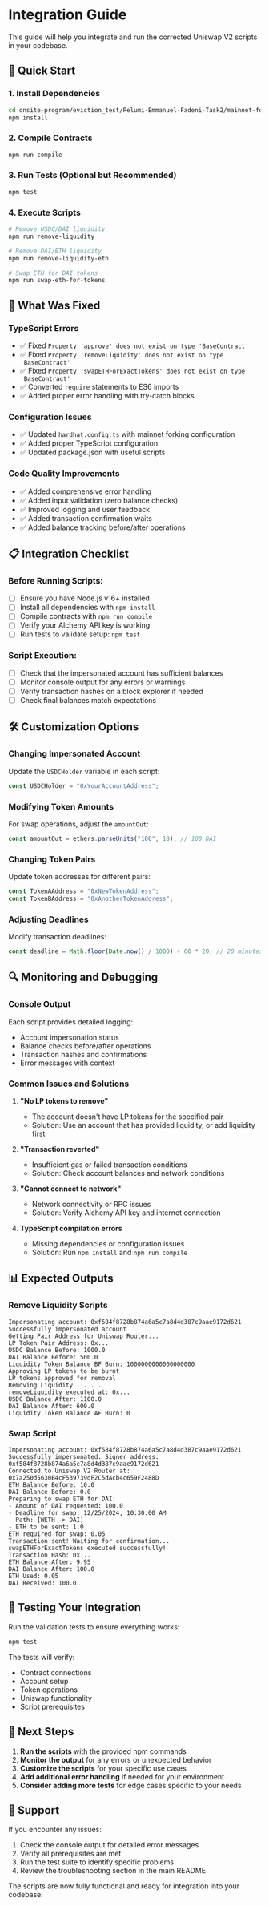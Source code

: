 # Integration Guide

This guide will help you integrate and run the corrected Uniswap V2 scripts in your codebase.

## 🚀 Quick Start

### 1. Install Dependencies
```bash
cd onsite-program/eviction_test/Pelumi-Emmanuel-Fadeni-Task2/mainnet-forking
npm install
```

### 2. Compile Contracts
```bash
npm run compile
```

### 3. Run Tests (Optional but Recommended)
```bash
npm test
```

### 4. Execute Scripts
```bash
# Remove USDC/DAI liquidity
npm run remove-liquidity

# Remove DAI/ETH liquidity
npm run remove-liquidity-eth

# Swap ETH for DAI tokens
npm run swap-eth-for-tokens
```

## 🔧 What Was Fixed

### TypeScript Errors
- ✅ Fixed `Property 'approve' does not exist on type 'BaseContract'`
- ✅ Fixed `Property 'removeLiquidity' does not exist on type 'BaseContract'`
- ✅ Fixed `Property 'swapETHForExactTokens' does not exist on type 'BaseContract'`
- ✅ Converted `require` statements to ES6 imports
- ✅ Added proper error handling with try-catch blocks

### Configuration Issues
- ✅ Updated `hardhat.config.ts` with mainnet forking configuration
- ✅ Added proper TypeScript configuration
- ✅ Updated package.json with useful scripts

### Code Quality Improvements
- ✅ Added comprehensive error handling
- ✅ Added input validation (zero balance checks)
- ✅ Improved logging and user feedback
- ✅ Added transaction confirmation waits
- ✅ Added balance tracking before/after operations

## 📋 Integration Checklist

### Before Running Scripts:

- [ ] Ensure you have Node.js v16+ installed
- [ ] Install all dependencies with `npm install`
- [ ] Compile contracts with `npm run compile`
- [ ] Verify your Alchemy API key is working
- [ ] Run tests to validate setup: `npm test`

### Script Execution:

- [ ] Check that the impersonated account has sufficient balances
- [ ] Monitor console output for any errors or warnings
- [ ] Verify transaction hashes on a block explorer if needed
- [ ] Check final balances match expectations

## 🛠️ Customization Options

### Changing Impersonated Account
Update the `USDCHolder` variable in each script:
```typescript
const USDCHolder = "0xYourAccountAddress";
```

### Modifying Token Amounts
For swap operations, adjust the `amountOut`:
```typescript
const amountOut = ethers.parseUnits("100", 18); // 100 DAI
```

### Changing Token Pairs
Update token addresses for different pairs:
```typescript
const TokenAAddress = "0xNewTokenAddress";
const TokenBAddress = "0xAnotherTokenAddress";
```

### Adjusting Deadlines
Modify transaction deadlines:
```typescript
const deadline = Math.floor(Date.now() / 1000) + 60 * 20; // 20 minutes
```

## 🔍 Monitoring and Debugging

### Console Output
Each script provides detailed logging:
- Account impersonation status
- Balance checks before/after operations
- Transaction hashes and confirmations
- Error messages with context

### Common Issues and Solutions

1. **"No LP tokens to remove"**
   - The account doesn't have LP tokens for the specified pair
   - Solution: Use an account that has provided liquidity, or add liquidity first

2. **"Transaction reverted"**
   - Insufficient gas or failed transaction conditions
   - Solution: Check account balances and network conditions

3. **"Cannot connect to network"**
   - Network connectivity or RPC issues
   - Solution: Verify Alchemy API key and internet connection

4. **TypeScript compilation errors**
   - Missing dependencies or configuration issues
   - Solution: Run `npm install` and `npm run compile`

## 📊 Expected Outputs

### Remove Liquidity Scripts
```
Impersonating account: 0xf584f8728b874a6a5c7a8d4d387c9aae9172d621
Successfully impersonated account
Getting Pair Address for Uniswap Router...
LP Token Pair Address: 0x...
USDC Balance Before: 1000.0
DAI Balance Before: 500.0
Liquidity Token Balance BF Burn: 1000000000000000000
Approving LP tokens to be burnt
LP tokens approved for removal
Removing Liquidity . . . .
removeLiquidity executed at: 0x...
USDC Balance After: 1100.0
DAI Balance After: 600.0
Liquidity Token Balance AF Burn: 0
```

### Swap Script
```
Impersonating account: 0xf584f8728b874a6a5c7a8d4d387c9aae9172d621
Successfully impersonated. Signer address: 0xf584f8728b874a6a5c7a8d4d387c9aae9172d621
Connected to Uniswap V2 Router at: 0x7a250d5630B4cF539739dF2C5dAcb4c659F2488D
ETH Balance Before: 10.0
DAI Balance Before: 0.0
Preparing to swap ETH for DAI:
- Amount of DAI requested: 100.0
- Deadline for swap: 12/25/2024, 10:30:00 AM
- Path: [WETH -> DAI]
- ETH to be sent: 1.0
ETH required for swap: 0.05
Transaction sent! Waiting for confirmation...
swapETHForExactTokens executed successfully!
Transaction Hash: 0x...
ETH Balance After: 9.95
DAI Balance After: 100.0
ETH Used: 0.05
DAI Received: 100.0
```

## 🧪 Testing Your Integration

Run the validation tests to ensure everything works:

```bash
npm test
```

The tests will verify:
- Contract connections
- Account setup
- Token operations
- Uniswap functionality
- Script prerequisites

## 📝 Next Steps

1. **Run the scripts** with the provided npm commands
2. **Monitor the output** for any errors or unexpected behavior
3. **Customize the scripts** for your specific use cases
4. **Add additional error handling** if needed for your environment
5. **Consider adding more tests** for edge cases specific to your needs

## 🤝 Support

If you encounter any issues:
1. Check the console output for detailed error messages
2. Verify all prerequisites are met
3. Run the test suite to identify specific problems
4. Review the troubleshooting section in the main README

The scripts are now fully functional and ready for integration into your codebase!
